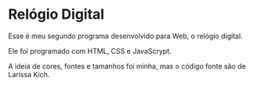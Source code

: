 # Relógio Digital

Esse é meu segundo programa desenvolvido para Web, o relógio digital.

Ele foi programado com HTML, CSS  e JavaScrypt.

A ideia de cores, fontes e tamanhos foi minha, mas o código fonte são de Larissa Kich.
